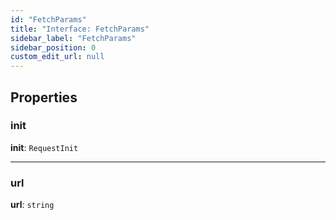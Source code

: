 ```yaml
---
id: "FetchParams"
title: "Interface: FetchParams"
sidebar_label: "FetchParams"
sidebar_position: 0
custom_edit_url: null
---
```


## Properties

### init

 **init**: `RequestInit`

___

### url

 **url**: `string`
